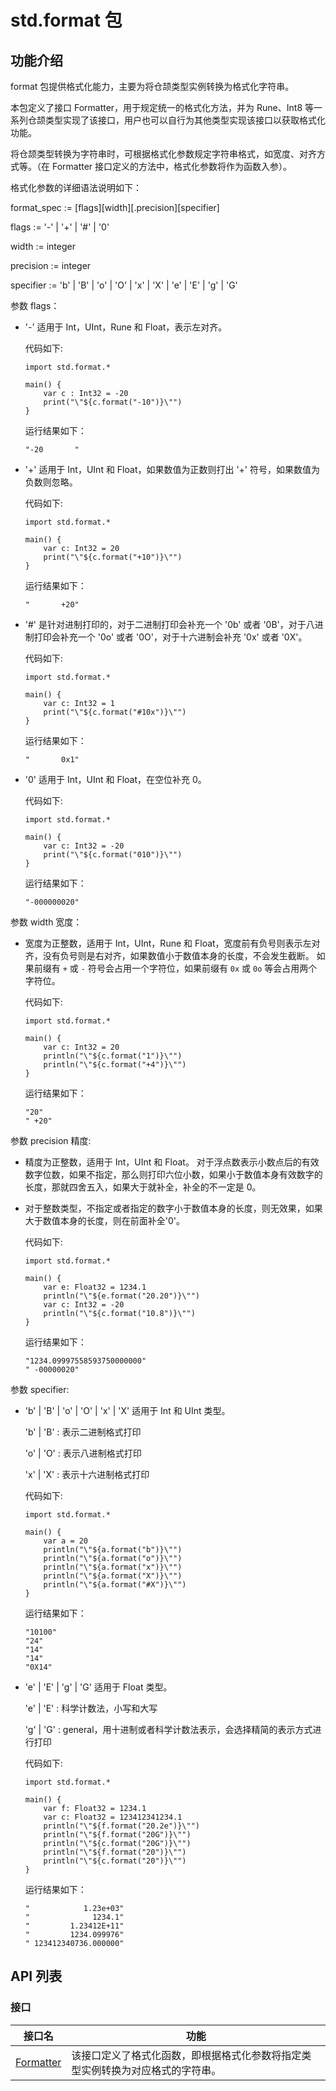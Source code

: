 # std.format 包

## 功能介绍

format 包提供格式化能力，主要为将仓颉类型实例转换为格式化字符串。

本包定义了接口 Formatter，用于规定统一的格式化方法，并为 Rune、Int8 等一系列仓颉类型实现了该接口，用户也可以自行为其他类型实现该接口以获取格式化功能。

将仓颉类型转换为字符串时，可根据格式化参数规定字符串格式，如宽度、对齐方式等。（在 Formatter 接口定义的方法中，格式化参数将作为函数入参）。

格式化参数的详细语法说明如下：

format_spec := [flags][width][.precision][specifier]

flags := '-' | '+' | '#' | '0'

width := integer

precision := integer

specifier := 'b' | 'B' | 'o' | 'O' | 'x' | 'X' | 'e' | 'E' | 'g' | 'G'

参数 flags：

- '-' 适用于 Int，UInt，Rune 和 Float，表示左对齐。

    代码如下:

    ```cangjie
    import std.format.*

    main() {
        var c : Int32 = -20
        print("\"${c.format("-10")}\"")
    }
    ```

    运行结果如下：

    ```text
    "-20       "
    ```

- '+' 适用于 Int，UInt 和 Float，如果数值为正数则打出 '+' 符号，如果数值为负数则忽略。

    代码如下:

    ```cangjie
    import std.format.*

    main() {
        var c: Int32 = 20
        print("\"${c.format("+10")}\"")
    }
    ```

    运行结果如下：

    ```text
    "       +20"
    ```

- '#' 是针对进制打印的，对于二进制打印会补充一个 '0b' 或者 '0B'，对于八进制打印会补充一个 '0o' 或者 '0O'，对于十六进制会补充 '0x' 或者 '0X'。

    代码如下:

    ```cangjie
    import std.format.*

    main() {
        var c: Int32 = 1
        print("\"${c.format("#10x")}\"")
    }
    ```

    运行结果如下：

    ```text
    "       0x1"
    ```

- '0' 适用于 Int，UInt 和 Float，在空位补充 0。

    代码如下:

    ```cangjie
    import std.format.*

    main() {
        var c: Int32 = -20
        print("\"${c.format("010")}\"")
    }
    ```

    运行结果如下：

    ```text
    "-000000020"
    ```

参数 width 宽度：

- 宽度为正整数，适用于 Int，UInt，Rune 和 Float，宽度前有负号则表示左对齐，没有负号则是右对齐，如果数值小于数值本身的长度，不会发生截断。
  如果前缀有 `+` 或 `-` 符号会占用一个字符位，如果前缀有 `0x` 或 `0o` 等会占用两个字符位。

    代码如下:

    ```cangjie
    import std.format.*

    main() {
        var c: Int32 = 20
        println("\"${c.format("1")}\"")
        println("\"${c.format("+4")}\"")
    }
    ```

    运行结果如下：

    ```text
    "20"
    " +20"
    ```

参数 precision 精度:

- 精度为正整数，适用于 Int，UInt 和 Float。
  对于浮点数表示小数点后的有效数字位数，如果不指定，那么则打印六位小数，如果小于数值本身有效数字的长度，那就四舍五入，如果大于就补全，补全的不一定是 0。

- 对于整数类型，不指定或者指定的数字小于数值本身的长度，则无效果，如果大于数值本身的长度，则在前面补全'0'。

    代码如下:

    ```cangjie
    import std.format.*

    main() {
        var e: Float32 = 1234.1
        println("\"${e.format("20.20")}\"")
        var c: Int32 = -20
        println("\"${c.format("10.8")}\"")
    }
    ```

    运行结果如下：

    ```text
    "1234.09997558593750000000"
    " -00000020"
    ```

参数 specifier:

- 'b' | 'B' | 'o' | 'O' | 'x' | 'X' 适用于 Int 和 UInt 类型。

  'b' | 'B' : 表示二进制格式打印

  'o' | 'O' : 表示八进制格式打印

  'x' | 'X' : 表示十六进制格式打印

    代码如下:

    ```cangjie
    import std.format.*

    main() {
        var a = 20
        println("\"${a.format("b")}\"")
        println("\"${a.format("o")}\"")
        println("\"${a.format("x")}\"")
        println("\"${a.format("X")}\"")
        println("\"${a.format("#X")}\"")
    }
    ```

    运行结果如下：

    ```text
    "10100"
    "24"
    "14"
    "14"
    "0X14"
    ```

- 'e' | 'E' | 'g' | 'G' 适用于 Float 类型。

  'e' | 'E' : 科学计数法，小写和大写

  'g' | 'G' : general，用十进制或者科学计数法表示，会选择精简的表示方式进行打印

    代码如下:

    ```cangjie
    import std.format.*

    main() {
        var f: Float32 = 1234.1
        var c: Float32 = 123412341234.1
        println("\"${f.format("20.2e")}\"")
        println("\"${f.format("20G")}\"")
        println("\"${c.format("20G")}\"")
        println("\"${f.format("20")}\"")
        println("\"${c.format("20")}\"")
    }
    ```

    运行结果如下：

    ```text
    "            1.23e+03"
    "              1234.1"
    "         1.23412E+11"
    "         1234.099976"
    " 123412340736.000000"
    ```

## API 列表

### 接口

|              接口名          |           功能           |
| --------------------------- | ------------------------ |
| [Formatter](./format_package_api/format_package_interfaces.md#interface-formatter) | 该接口定义了格式化函数，即根据格式化参数将指定类型实例转换为对应格式的字符串。 |
